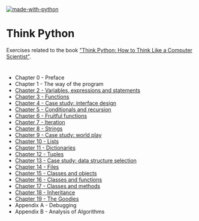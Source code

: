 [![made-with-python](https://img.shields.io/badge/Made%20with-Python-1f425f.svg)](https://www.python.org/)

# Think Python

Exercises related to the book ["Think Python: How to Think Like a Computer Scientist"](http://greenteapress.com/thinkpython2/html/index.html).

#

* Chapter 0 - Preface
* Chapter 1 - The way of the program
* [Chapter 2 - Variables, expressions and statements](https://github.com/akshirapov/think-python/tree/master/02-variables-expressions-statements)
* [Chapter 3 - Functions](https://github.com/akshirapov/think-python/tree/master/03-functions)
* [Chapter 4 - Case study: interface design](https://github.com/akshirapov/think-python/tree/master/04-case-study-interface-design)
* [Chapter 5 - Conditionals and recursion](https://github.com/akshirapov/think-python/tree/master/05-conditionals-and-recursion)
* [Chapter 6 - Fruitful functions](https://github.com/akshirapov/think-python/tree/master/06-fruitful-functions)
* [Chapter 7 - Iteration](https://github.com/akshirapov/think-python/tree/master/07-iteration)
* [Chapter 8 - Strings](https://github.com/akshirapov/think-python/tree/master/08-strings)
* [Chapter 9 - Case study: world play](https://github.com/akshirapov/think-python/tree/master/09-case-study-word-play)
* [Chapter 10 - Lists](https://github.com/akshirapov/think-python/tree/master/10-lists)
* [Chapter 11 - Dictionaries](https://github.com/akshirapov/think-python/tree/master/11-dictionaries)
* [Chapter 12 - Tuples](https://github.com/akshirapov/think-python/tree/master/12-tuples)
* [Chapter 13 - Case study: data structure selection](https://github.com/akshirapov/think-python/tree/master/13-case-study-data-structure-selection)
* [Chapter 14 - Files](https://github.com/akshirapov/think-python/tree/master/14-files)
* [Chapter 15 - Classes and objects](https://github.com/akshirapov/think-python/tree/master/15-classes-and-objects)
* [Chapter 16 - Classes and functions](https://github.com/akshirapov/think-python/tree/master/16-classes-and-functions)
* [Chapter 17 - Classes and methods](https://github.com/akshirapov/think-python/tree/master/17-classes-and-methods)
* [Chapter 18 - Inheritance](https://github.com/akshirapov/think-python/tree/master/18-inheritance)
* [Chapter 19 - The Goodies](https://github.com/akshirapov/think-python/tree/master/19-googies)
* Appendix A - Debugging
* Appendix B - Analysis of Algorithms